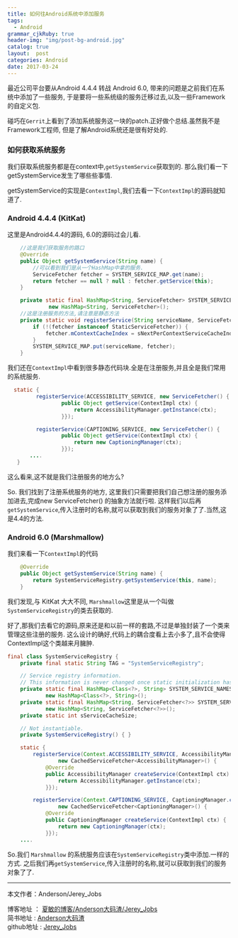 ```yaml
---
title: 如何往Android系统中添加服务
tags:
  - Android
grammar_cjkRuby: true
header-img: "img/post-bg-android.jpg"
catalog: true
layout:  post
categories: Android
date: 2017-03-24
---
```


最近公司平台要从Android 4.4.4 转战 Android 6.0, 带来的问题是之前我们在系统中添加了一些服务, 于是要将一些系统级的服务迁移过去,以及一些Framework 的自定义包.

碰巧在`Gerrit`上看到了添加系统服务这一块的patch.正好做个总结.虽然我不是Framework工程师, 但是了解Android系统还是很有好处的.

### 如何获取系统服务

我们获取系统服务都是在context中,`getSystemService`获取到的. 那么我们看一下getSystemService发生了哪些些事情.

getSystemService的实现是`ContextImpl`,我们去看一下`ContextImpl`的源码就知道了.

### Android 4.4.4 (KitKat)

这里是Android4.4.4的源码, 6.0的源码过会儿看.
``` java
    //这是我们获取服务的路口
    @Override
    public Object getSystemService(String name) {
        //可以看到我们是从一个HashMap中拿的服务.
        ServiceFetcher fetcher = SYSTEM_SERVICE_MAP.get(name);
        return fetcher == null ? null : fetcher.getService(this);
    }

    private static final HashMap<String, ServiceFetcher> SYSTEM_SERVICE_MAP =
             new HashMap<String, ServiceFetcher>();
    //这是注册服务的方法,请注意是静态方法
    private static void registerService(String serviceName, ServiceFetcher fetcher) {
        if (!(fetcher instanceof StaticServiceFetcher)) {
            fetcher.mContextCacheIndex = sNextPerContextServiceCacheIndex++;
        }
        SYSTEM_SERVICE_MAP.put(serviceName, fetcher);
    }    
```
我们还在`ContextImpl`中看到很多静态代码块.全是在注册服务,并且全是我们常用的系统服务.

``` java
  static {
         registerService(ACCESSIBILITY_SERVICE, new ServiceFetcher() {
                 public Object getService(ContextImpl ctx) {
                     return AccessibilityManager.getInstance(ctx);
                 }});

         registerService(CAPTIONING_SERVICE, new ServiceFetcher() {
                 public Object getService(ContextImpl ctx) {
                     return new CaptioningManager(ctx);
                 }});
       ....
   }

```

这么看来,这不就是我们注册服务的地方么?<br>

So. 我们找到了注册系统服务的地方, 这里我们只需要把我们自己想注册的服务添加进去,完成new ServiceFetcher() 的抽象方法就行啦. 这样我们以后再`getSystemService`,传入注册时的名称,就可以获取到我们的服务对象了了.当然,这是4.4的方法.


### Android 6.0 (Marshmallow)

我们来看一下`ContextImpl`的代码

``` java
    @Override
    public Object getSystemService(String name) {
        return SystemServiceRegistry.getSystemService(this, name);
    }
```
我们发现,与 KitKat 大大不同, `Marshmallow`这里是从一个叫做`SystemServiceRegistry`的类去获取的.

好了,那我们去看它的源码,原来还是和以前一样的套路,不过是单独封装了一个类来管理这些注册的服务. 这么设计的确好,代码上的耦合度看上去小多了,且不会使得ContextImpl这个类越来月臃肿.

``` java
final class SystemServiceRegistry {
    private final static String TAG = "SystemServiceRegistry";

    // Service registry information.
    // This information is never changed once static initialization has completed.
    private static final HashMap<Class<?>, String> SYSTEM_SERVICE_NAMES =
            new HashMap<Class<?>, String>();
    private static final HashMap<String, ServiceFetcher<?>> SYSTEM_SERVICE_FETCHERS =
            new HashMap<String, ServiceFetcher<?>>();
    private static int sServiceCacheSize;

    // Not instantiable.
    private SystemServiceRegistry() { }

    static {
        registerService(Context.ACCESSIBILITY_SERVICE, AccessibilityManager.class,
                new CachedServiceFetcher<AccessibilityManager>() {
            @Override
            public AccessibilityManager createService(ContextImpl ctx) {
                return AccessibilityManager.getInstance(ctx);
            }});

        registerService(Context.CAPTIONING_SERVICE, CaptioningManager.class,
                new CachedServiceFetcher<CaptioningManager>() {
            @Override
            public CaptioningManager createService(ContextImpl ctx) {
                return new CaptioningManager(ctx);
            }});
    ....

```
  So.我们 `Marshmallow` 的系统服务应该在`SystemServiceRegistry`类中添加.一样的方式.
  之后我们再`getSystemService`,传入注册时的名称,就可以获取到我们的服务对象了了.



----------
本文作者：Anderson/Jerey_Jobs

博客地址   ： [夏敏的博客/Anderson大码渣/Jerey_Jobs][1] <br>
简书地址   :  [Anderson大码渣][2] <br>
github地址 :  [Jerey_Jobs][4]



[1]: http://jerey.cn/
[2]: http://www.jianshu.com/users/016a5ba708a0/latest_articles
[3]: http://blog.csdn.net/jerey_jobs
[4]: https://github.com/Jerey-Jobs
